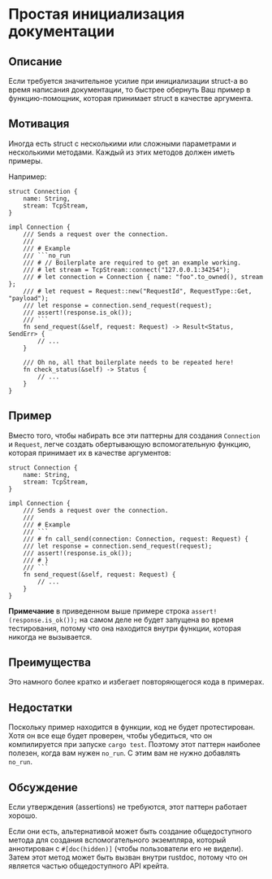 # Простая инициализация документации

## Описание

Если требуется значительное усилие при инициализации struct-а во время написания документации, то быстрее обернуть Ваш пример в функцию-помощник, которая принимает struct в качестве аргумента.

## Мотивация

Иногда есть struct с несколькими или сложными параметрами и несколькими методами. Каждый из этих методов должен иметь примеры.

Например:

````rust,ignore
struct Connection {
    name: String,
    stream: TcpStream,
}

impl Connection {
    /// Sends a request over the connection.
    ///
    /// # Example
    /// ```no_run
    /// # // Boilerplate are required to get an example working.
    /// # let stream = TcpStream::connect("127.0.0.1:34254");
    /// # let connection = Connection { name: "foo".to_owned(), stream };
    /// # let request = Request::new("RequestId", RequestType::Get, "payload");
    /// let response = connection.send_request(request);
    /// assert!(response.is_ok());
    /// ```
    fn send_request(&self, request: Request) -> Result<Status, SendErr> {
        // ...
    }

    /// Oh no, all that boilerplate needs to be repeated here!
    fn check_status(&self) -> Status {
        // ...
    }
}
````

## Пример

Вместо того, чтобы набирать все эти паттерны для создания `Connection` и `Request`, легче создать обертывающую вспомогательную функцию, которая принимает их в качестве аргументов:

````rust,ignore
struct Connection {
    name: String,
    stream: TcpStream,
}

impl Connection {
    /// Sends a request over the connection.
    ///
    /// # Example
    /// ```
    /// # fn call_send(connection: Connection, request: Request) {
    /// let response = connection.send_request(request);
    /// assert!(response.is_ok());
    /// # }
    /// ```
    fn send_request(&self, request: Request) {
        // ...
    }
}
````

**Примечание** в приведенном выше примере строка `assert!(response.is_ok());` на самом деле не будет запущена во время тестирования, потому что она находится внутри функции, которая никогда не вызывается.

## Преимущества

Это намного более кратко и избегает повторяющегося кода в примерах.

## Недостатки

Поскольку пример находится в функции, код не будет протестирован. Хотя он все еще будет проверен, чтобы убедиться, что он компилируется при запуске `cargo test`. Поэтому этот паттерн наиболее полезен, когда вам нужен `no_run`. С этим вам не нужно добавлять `no_run`.

## Обсуждение

Если утверждения (assertions) не требуются, этот паттерн работает хорошо.

Если они есть, альтернативой может быть создание общедоступного метода для создания вспомогательного экземпляра, который аннотирован с `#[doc(hidden)]` (чтобы пользователи его не видели). Затем этот метод может быть вызван внутри rustdoc, потому что он является частью общедоступного API крейта.
